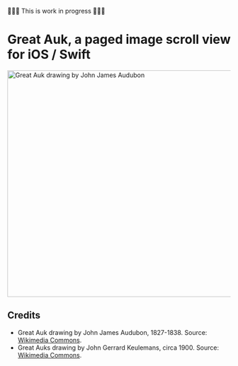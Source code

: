 🔨🔨🔨 This is work in progress 🔨🔨🔨


# Great Auk, a paged image scroll view for iOS / Swift

<img src='https://raw.githubusercontent.com/evgenyneu/GreatAuk/master/Graphics/Drawings/John%20_James_Audubon_Great_Auk.jpg' alt='Great Auk drawing by John James Audubon' width='512'>


## Credits

* Great Auk drawing by John James Audubon, 1827-1838. Source: [Wikimedia Commons](https://commons.wikimedia.org/wiki/File:341_Great_Auk.jpg).
* Great Auks drawing by John Gerrard Keulemans, circa 1900. Source: [Wikimedia Commons](https://commons.wikimedia.org/wiki/File:Great_auk_with_juvenile.jpg).
